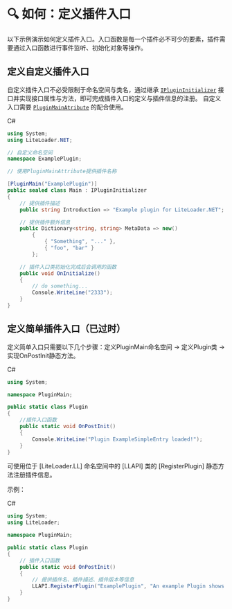 # 🔍 如何：定义插件入口

以下示例演示如何定义插件入口。入口函数是每一个插件必不可少的要素，插件需要通过入口函数进行事件监听、初始化对象等操作。

## 定义自定义插件入口

自定义插件入口不必受限制于命名空间与类名，通过继承 [`IPluginInitializer`](../APIs/Namespace/LLNET.Core/Interface/IPluginInitializer/IPluginInitializer) 接口并实现接口属性与方法，即可完成插件入口的定义与插件信息的注册。 
自定义入口需要 [`PluginMainAtribute`](../APIs/Namespace/LLNET.Core/Class/PluginMainAttribute/PluginMainAttribute) 的配合使用。

C#
```cs
using System;
using LiteLoader.NET;

// 自定义命名空间
namespace ExamplePlugin;

// 使用PluginMainAttribute提供插件名称

[PluginMain("ExamplePlugin")]
public sealed class Main : IPluginInitializer
{
    // 提供插件描述
    public string Introduction => "Example plugin for LiteLoader.NET";

    // 提供插件额外信息
    public Dictionary<string, string> MetaData => new()
        {
            { "Something", "..." },
            { "foo", "bar" }
        };

    // 插件入口类初始化完成后会调用的函数
    public void OnInitialize()
    {
        // do something...
        Console.WriteLine("2333");
    }
}
```

## 定义简单插件入口（已过时）

定义简单入口只需要以下几个步骤：定义PluginMain命名空间 → 定义Plugin类 → 实现OnPostInit静态方法。

C#
```cs
using System;

namespace PluginMain;

public static class Plugin
{
    //插件入口函数
    public static void OnPostInit()
    {
        Console.WriteLine("Plugin ExampleSimpleEntry loaded!");
    }
}

```

可使用位于 [LiteLoader.LL] 命名空间中的 [LLAPI] 类的 [RegisterPlugin] 静态方法注册插件信息。

示例：

C#
```cs
using System;
using LiteLoader;

namespace PluginMain;

public static class Plugin
{
    // 插件入口函数
    public static void OnPostInit()
    {
        // 提供插件名、插件描述、插件版本等信息
        LLAPI.RegisterPlugin("ExamplePlugin", "An example Plugin shows Plugin entry.", new(1, 0, 0));
    }
}
```
